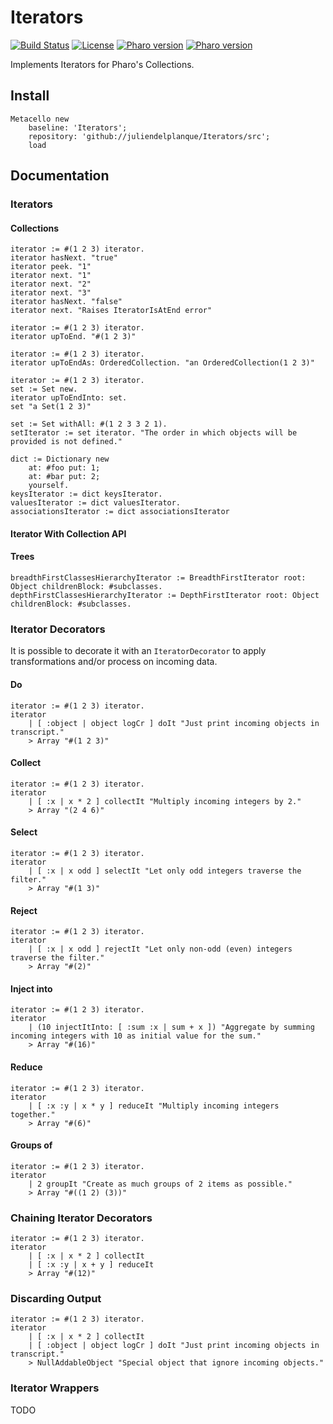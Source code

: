 # Iterators
[![Build Status](https://travis-ci.org/juliendelplanque/Iterators.svg?branch=master)](https://travis-ci.org/juliendelplanque/Iterators)
[![License](https://img.shields.io/badge/license-MIT-blue.svg)](LICENSE)
[![Pharo version](https://img.shields.io/badge/Pharo-7.0-%23aac9ff.svg)](https://pharo.org/download)
[![Pharo version](https://img.shields.io/badge/Pharo-8.0-%23aac9ff.svg)](https://pharo.org/download)

Implements Iterators for Pharo's Collections.

## Install
```Smalltalk
Metacello new
	baseline: 'Iterators';
	repository: 'github://juliendelplanque/Iterators/src';
	load
```


## Documentation

### Iterators

#### Collections
```Smalltalk
iterator := #(1 2 3) iterator.
iterator hasNext. "true"
iterator peek. "1"
iterator next. "1"
iterator next. "2"
iterator next. "3"
iterator hasNext. "false"
iterator next. "Raises IteratorIsAtEnd error"
```

```Smalltalk
iterator := #(1 2 3) iterator.
iterator upToEnd. "#(1 2 3)"
```

```Smalltalk
iterator := #(1 2 3) iterator.
iterator upToEndAs: OrderedCollection. "an OrderedCollection(1 2 3)"
```

```Smalltalk
iterator := #(1 2 3) iterator.
set := Set new.
iterator upToEndInto: set.
set "a Set(1 2 3)"
```

```Smalltalk
set := Set withAll: #(1 2 3 3 2 1).
setIterator := set iterator. "The order in which objects will be provided is not defined."
```

```Smalltalk
dict := Dictionary new
	at: #foo put: 1;
	at: #bar put: 2;
	yourself.
keysIterator := dict keysIterator.
valuesIterator := dict valuesIterator.
associationsIterator := dict associationsIterator
```

#### Iterator With Collection API

#### Trees

```Smalltalk
breadthFirstClassesHierarchyIterator := BreadthFirstIterator root: Object childrenBlock: #subclasses.
depthFirstClassesHierarchyIterator := DepthFirstIterator root: Object childrenBlock: #subclasses.
```

### Iterator Decorators
It is possible to decorate it with an `IteratorDecorator` to apply transformations and/or process on incoming data.

#### Do
```Smalltalk
iterator := #(1 2 3) iterator.
iterator
	| [ :object | object logCr ] doIt "Just print incoming objects in transcript."
	> Array "#(1 2 3)"
```

#### Collect
```Smalltalk
iterator := #(1 2 3) iterator.
iterator
	| [ :x | x * 2 ] collectIt "Multiply incoming integers by 2."
	> Array "(2 4 6)"
```

#### Select
```Smalltalk
iterator := #(1 2 3) iterator.
iterator
	| [ :x | x odd ] selectIt "Let only odd integers traverse the filter."
	> Array "#(1 3)"
```

#### Reject
```Smalltalk
iterator := #(1 2 3) iterator.
iterator
	| [ :x | x odd ] rejectIt "Let only non-odd (even) integers traverse the filter."
	> Array "#(2)"
```

#### Inject into
```Smalltalk
iterator := #(1 2 3) iterator.
iterator
	| (10 injectItInto: [ :sum :x | sum + x ]) "Aggregate by summing incoming integers with 10 as initial value for the sum."
	> Array "#(16)"
```

#### Reduce
```Smalltalk
iterator := #(1 2 3) iterator.
iterator
	| [ :x :y | x * y ] reduceIt "Multiply incoming integers together."
	> Array "#(6)"
```

#### Groups of
```Smalltalk
iterator := #(1 2 3) iterator.
iterator
	| 2 groupIt "Create as much groups of 2 items as possible."
	> Array "#((1 2) (3))"
```

### Chaining Iterator Decorators

```Smalltalk
iterator := #(1 2 3) iterator.
iterator
	| [ :x | x * 2 ] collectIt
	| [ :x :y | x + y ] reduceIt
	> Array "#(12)"
````

### Discarding Output
```Smalltalk
iterator := #(1 2 3) iterator.
iterator
	| [ :x | x * 2 ] collectIt
	| [ :object | object logCr ] doIt "Just print incoming objects in transcript."
	> NullAddableObject "Special object that ignore incoming objects."
````

### Iterator Wrappers
TODO
